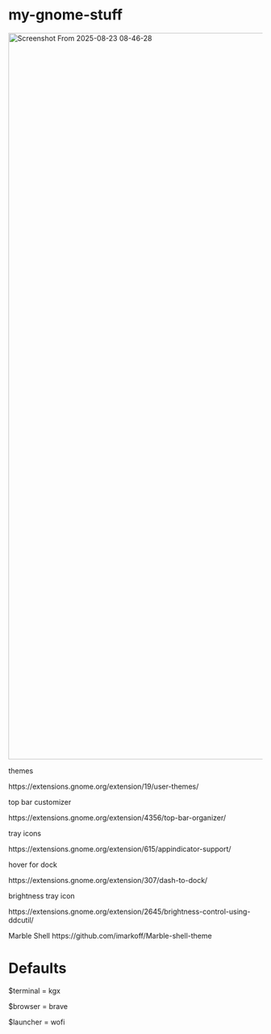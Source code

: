 # my-gnome-stuff

<img width="2560" height="1440" alt="Screenshot From 2025-08-23 08-46-28" src="https://github.com/user-attachments/assets/b9375e55-f404-4fb0-9f49-de63f78923d0" />

themes
<p>https://extensions.gnome.org/extension/19/user-themes/</p>
top bar customizer
<p>https://extensions.gnome.org/extension/4356/top-bar-organizer/</p>
tray icons
<p>https://extensions.gnome.org/extension/615/appindicator-support/</p>
hover for dock
<p>https://extensions.gnome.org/extension/307/dash-to-dock/</p>
brightness tray icon
<p>https://extensions.gnome.org/extension/2645/brightness-control-using-ddcutil/</p>
Marble Shell
https://github.com/imarkoff/Marble-shell-theme

# Defaults
$terminal = kgx
<p>$browser = brave</p>
<p>$launcher = wofi</p>



